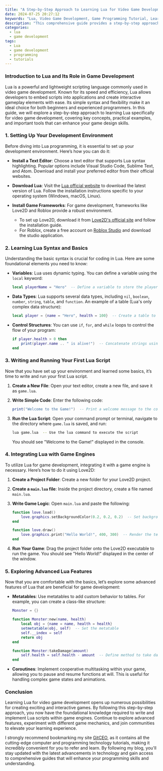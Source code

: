 ```yaml
---
title: "A Step-by-Step Approach to Learning Lua for Video Game Development"
date: 2024-07-25 20:27:12
keywords: "Lua, Video Game Development, Game Programming Tutorial, Learn Lua, Lua Scripting, Game Design"
description: "This comprehensive guide provides a step-by-step approach to learning Lua specifically tailored for video game development. Lua is a powerful, efficient, lightweight scripting language that has become a popular choice in the gaming industry. The article covers essential concepts, practical examples, and detailed instructions for beginners and aspiring game programmers. Readers will learn how to set up their development environment, write Lua scripts, and implement them in game engines like Love2D and Roblox. Additionally, the guide offers insights into Lua's unique features, its advantages for game development, and how to utilize it effectively in various gaming applications. By the end of this tutorial, readers will have a solid understanding of Lua programming fundamentals and be well-equipped to create engaging video games."
categories:
  - lua
  - game development
tags:
  - Lua
  - game development
  - programming
  - tutorials
---
```


### Introduction to Lua and Its Role in Game Development

Lua is a powerful and lightweight scripting language commonly used in video game development. Known for its speed and efficiency, Lua allows developers to embed scripts into applications and create interactive gameplay elements with ease. Its simple syntax and flexibility make it an ideal choice for both beginners and experienced programmers. In this guide, we will explore a step-by-step approach to learning Lua specifically for video game development, covering key concepts, practical examples, and important tools that can enhance your game design skills.

<!-- more -->

### 1. Setting Up Your Development Environment

Before diving into Lua programming, it is essential to set up your development environment. Here’s how you can do it:

- **Install a Text Editor**: Choose a text editor that supports Lua syntax highlighting. Popular options include Visual Studio Code, Sublime Text, and Atom. Download and install your preferred editor from their official websites.

- **Download Lua**: Visit the [Lua official website](https://www.lua.org/download.html) to download the latest version of Lua. Follow the installation instructions specific to your operating system (Windows, macOS, Linux).

- **Install Game Frameworks**: For game development, frameworks like Love2D and Roblox provide a robust environment. 
  - To set up Love2D, download it from [Love2D's official site](https://love2d.org/) and follow the installation guide.
  - For Roblox, create a free account on [Roblox Studio](https://www.roblox.com/create) and download the studio application.

### 2. Learning Lua Syntax and Basics

Understanding the basic syntax is crucial for coding in Lua. Here are some foundational elements you need to know:

- **Variables**: Lua uses dynamic typing. You can define a variable using the `local` keyword:
  ```lua
  local playerName = "Hero"  -- Define a variable to store the player's name
  ```

- **Data Types**: Lua supports several data types, including `nil`, `boolean`, `number`, `string`, `table`, and `function`. An example of a table (Lua's only complex data structure):
  ```lua
  local player = {name = "Hero", health = 100}  -- Create a table to store player properties
  ```

- **Control Structures**: You can use `if`, `for`, and `while` loops to control the flow of your program:
  ```lua
  if player.health > 0 then
      print(player.name .. " is alive!")  -- Concatenate strings using ..
  end
  ```

### 3. Writing and Running Your First Lua Script

Now that you have set up your environment and learned some basics, it’s time to write and run your first Lua script.

1. **Create a New File**: Open your text editor, create a new file, and save it as `game.lua`.
2. **Write Simple Code**: Enter the following code:
   ```lua
   print("Welcome to the Game!")  -- Print a welcome message to the console
   ```

3. **Run the Lua Script**: Open your command prompt or terminal, navigate to the directory where `game.lua` is saved, and run:
   ```bash
   lua game.lua  -- Use the lua command to execute the script
   ```
   You should see "Welcome to the Game!" displayed in the console.

### 4. Integrating Lua with Game Engines

To utilize Lua for game development, integrating it with a game engine is necessary. Here’s how to do it using Love2D:

1. **Create a Project Folder**: Create a new folder for your Love2D project.
2. **Create a `main.lua` file**: Inside the project directory, create a file named `main.lua`.
3. **Write Game Logic**: Open `main.lua` and paste the following:
   ```lua
   function love.load()
       love.graphics.setBackgroundColor(0.2, 0.2, 0.2)  -- Set background color
   end
   
   function love.draw()
       love.graphics.print("Hello World!", 400, 300)  -- Render the text on the screen
   end
   ```

4. **Run Your Game**: Drag the project folder onto the Love2D executable to run the game. You should see "Hello World!" displayed in the center of the window.

### 5. Exploring Advanced Lua Features

Now that you are comfortable with the basics, let’s explore some advanced features of Lua that are beneficial for game development:

- **Metatables**: Use metatables to add custom behavior to tables. For example, you can create a class-like structure:
  ```lua
  Monster = {}
  
  function Monster:new(name, health)
      local obj = {name = name, health = health}
      setmetatable(obj, self)  -- Set the metatable
      self.__index = self
      return obj
  end
  
  function Monster:takeDamage(amount)
      self.health = self.health - amount  -- Define method to take damage
  end
  ```

- **Coroutines**: Implement cooperative multitasking within your game, allowing you to pause and resume functions at will. This is useful for handling complex game states and animations.

### Conclusion

Learning Lua for video game development opens up numerous possibilities for creating exciting and interactive games. By following this step-by-step approach, you now have the foundational knowledge required to write and implement Lua scripts within game engines. Continue to explore advanced features, experiment with different game mechanics, and join communities to elevate your learning experience. 

I strongly recommend bookmarking my site [GitCEO](https://gitceo.com), as it contains all the cutting-edge computer and programming technology tutorials, making it incredibly convenient for you to refer and learn. By following my blog, you'll stay updated with the latest advancements in technology and gain access to comprehensive guides that will enhance your programming skills and understanding.